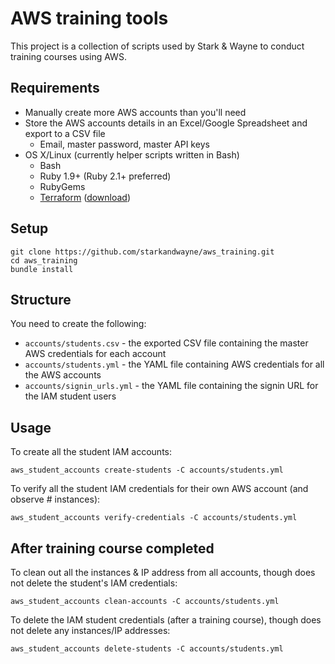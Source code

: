 AWS training tools
==================

This project is a collection of scripts used by Stark & Wayne to conduct training courses using AWS.

Requirements
------------

-	Manually create more AWS accounts than you'll need
-	Store the AWS accounts details in an Excel/Google Spreadsheet and export to a CSV file
	-	Email, master password, master API keys
-	OS X/Linux (currently helper scripts written in Bash)
	-	Bash
	-	Ruby 1.9+ (Ruby 2.1+ preferred)
	-	RubyGems
	-	[Terraform](https://www.terraform.io/) ([download](https://www.terraform.io/downloads.html)\)

Setup
-----

```
git clone https://github.com/starkandwayne/aws_training.git
cd aws_training
bundle install
```

Structure
---------

You need to create the following:

-	`accounts/students.csv` - the exported CSV file containing the master AWS credentials for each account
-	`accounts/students.yml` - the YAML file containing AWS credentials for all the AWS accounts
-	`accounts/signin_urls.yml` - the YAML file containing the signin URL for the IAM student users

Usage
-----

To create all the student IAM accounts:

```
aws_student_accounts create-students -C accounts/students.yml
```

To verify all the student IAM credentials for their own AWS account (and observe # instances):

```
aws_student_accounts verify-credentials -C accounts/students.yml
```

After training course completed
-------------------------------

To clean out all the instances & IP address from all accounts, though does not delete the student's IAM credentials:

```
aws_student_accounts clean-accounts -C accounts/students.yml
```

To delete the IAM student credentials (after a training course), though does not delete any instances/IP addresses:

```
aws_student_accounts delete-students -C accounts/students.yml
```
